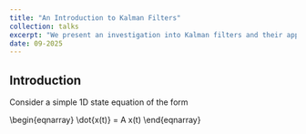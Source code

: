 ```yaml
---
title: "An Introduction to Kalman Filters"
collection: talks
excerpt: "We present an investigation into Kalman filters and their applications in BMS"
date: 09-2025
---
```


## Introduction

Consider a simple 1D state equation of the form 

\begin{eqnarray}
\dot{x(t)} = A x(t)
\end{eqnarray}